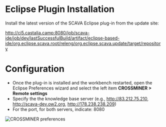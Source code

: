 # Eclipse Plugin Installation 

Install the latest version of the SCAVA Eclipse plug-in from the update site:

<http://ci5.castalia.camp:8080/job/scava-ide/job/dev/lastSuccessfulBuild/artifact/eclipse-based-ide/org.eclipse.scava.root/releng/org.eclipse.scava.update/target/repository>

# Configuration
- Once the plug-in is installed and the workbench restarted, open the Eclipse Preferences wizard and select the left item **CROSSMINER > Remote settings**
- Specify the the knowledge base server (e.g., http://83.212.75.210, http://scava-dev.ow2.org, http://178.238.238.209)
- For the port, for both servers, indicate: 8080

![CROSSMINER preferences](/installation-and-user-guide/plugin/images/preferences.png)
